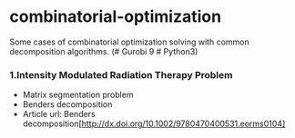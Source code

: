 # combinatorial-optimization
Some cases of combinatorial optimization solving with common decomposition algorithms.
(# Gurobi 9 # Python3)
### 1.Intensity Modulated Radiation Therapy Problem
+ Matrix segmentation problem
+ Benders decomposition
+ Article url:
Benders decomposition[http://dx.doi.org/10.1002/9780470400531.eorms0104]
